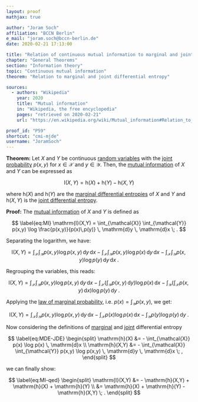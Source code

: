 ```yaml
---
layout: proof
mathjax: true

author: "Joram Soch"
affiliation: "BCCN Berlin"
e_mail: "joram.soch@bccn-berlin.de"
date: 2020-02-21 17:13:00

title: "Relation of continuous mutual information to marginal and joint differential entropy"
chapter: "General Theorems"
section: "Information theory"
topic: "Continuous mutual information"
theorem: "Relation to marginal and joint differential entropy"

sources:
  - authors: "Wikipedia"
    year: 2020
    title: "Mutual information"
    in: "Wikipedia, the free encyclopedia"
    pages: "retrieved on 2020-02-21"
    url: "https://en.wikipedia.org/wiki/Mutual_information#Relation_to_conditional_and_joint_entropy"

proof_id: "P59"
shortcut: "cmi-mjde"
username: "JoramSoch"
---
```



**Theorem:** Let $X$ and $Y$ be continuous [random variables](/D/rvar) with the [joint probability](/D/prob-joint) $p(x,y)$ for $x \in \mathcal{X}$ and $y \in \mathcal{Y}$. Then, the [mutual information](/D/mi) of $X$ and $Y$ can be expressed as

$$ \label{eq:cmi-mjde}
\mathrm{I}(X,Y) = \mathrm{h}(X) + \mathrm{h}(Y) - \mathrm{h}(X,Y)
$$

where $\mathrm{h}(X)$ and $\mathrm{h}(Y)$ are the [marginal differential entropies](/D/dent) of $X$ and $Y$ and $\mathrm{h}(X,Y)$ is the [joint differential entropy](/D/dent-joint).


**Proof:** The [mutual information](/D/mi) of $X$ and $Y$ is defined as

$$ \label{eq:MI}
\mathrm{I}(X,Y) = \int_{\mathcal{X}} \int_{\mathcal{Y}} p(x,y) \log \frac{p(x,y)}{p(x)\,p(y)} \, \mathrm{d}y \, \mathrm{d}x \; .
$$

Separating the logarithm, we have:

$$ \label{eq:MI-s1}
\mathrm{I}(X,Y) = \int_{\mathcal{X}} \int_{\mathcal{Y}} p(x,y) \log p(x,y) \, \mathrm{d}y \, \mathrm{d}x - \int_{\mathcal{X}} \int_{\mathcal{Y}} p(x,y) \log p(x) \, \mathrm{d}y \, \mathrm{d}x - \int_{\mathcal{X}} \int_{\mathcal{Y}} p(x,y) \log p(y) \, \mathrm{d}y \, \mathrm{d}x \; .
$$

Regrouping the variables, this reads:

$$ \label{eq:MI-s2}
\mathrm{I}(X,Y) = \int_{\mathcal{X}} \int_{\mathcal{Y}} p(x,y) \log p(x,y) \, \mathrm{d}y \, \mathrm{d}x - \int_{\mathcal{X}} \left( \int_{\mathcal{Y}} p(x,y) \, \mathrm{d}y \right) \log p(x) \, \mathrm{d}x - \int_{\mathcal{Y}} \left( \int_{\mathcal{X}} p(x,y) \, \mathrm{d}x \right) \log p(y) \, \mathrm{d}y \; .
$$

Applying the [law of marginal probability](/D/prob-marg), i.e. $p(x) = \int_{\mathcal{Y}} p(x,y)$, we get:

$$ \label{eq:MI-s3}
\mathrm{I}(X,Y) = \int_{\mathcal{X}} \int_{\mathcal{Y}} p(x,y) \log p(x,y) \, \mathrm{d}y \, \mathrm{d}x - \int_{\mathcal{X}} p(x) \log p(x) \, \mathrm{d}x - \int_{\mathcal{Y}} p(y) \log p(y) \, \mathrm{d}y \; .
$$

Now considering the definitions of [marginal](/D/dent) and [joint](/D/dent-joint) differential entropy

$$ \label{eq:MDE-JDE}
\begin{split}
\mathrm{h}(X) &= - \int_{\mathcal{X}} p(x) \log p(x) \, \mathrm{d}x \\
\mathrm{h}(X,Y) &= - \int_{\mathcal{X}} \int_{\mathcal{Y}} p(x,y) \log p(x,y) \, \mathrm{d}y \, \mathrm{d}x \; ,
\end{split}
$$

we can finally show:

$$ \label{eq:MI-qed}
\begin{split}
\mathrm{I}(X,Y) &= - \mathrm{h}(X,Y) + \mathrm{h}(X) + \mathrm{h}(Y) \\
&= \mathrm{h}(X) + \mathrm{h}(Y) - \mathrm{h}(X,Y) \; .
\end{split}
$$